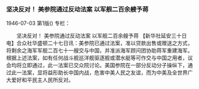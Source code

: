 ### 坚决反对！  美参院通过反动法案  以军舰二百余艘予蒋

1946-07-03
第1版()
专栏：

　　坚决反对！
    美参院通过反动法案
    以军舰二百余艘予蒋
    【新华社延安三十日电】合众社华盛顿二十七日讯：美参院已通过法案，准以贷款出售或赠送之方式，将剩余之海军军舰二百七十一艘交与中国，并准派海军顾问团协助蒋军重建海军。根据上述法案，如有任何战斗舰巡洋舰驱逐舰或潜水艇等可作交与中国之用者，议会均将立即通过，此一法案已交众院讨论。美国参院在一部分反动分子操纵下，通过此一法案，显将益形助长中国内战，危害中美人民之友谊，而为中美及全世界广大爱好和平民主人民所反对。
